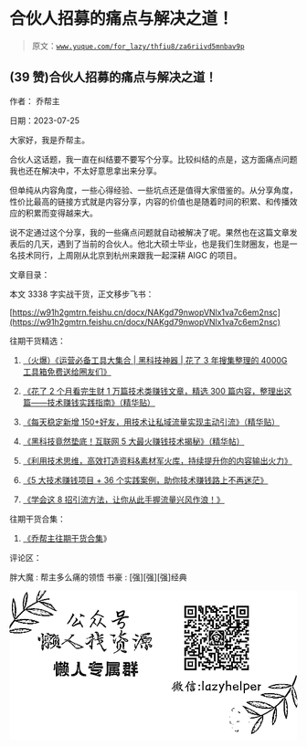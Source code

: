 # 合伙人招募的痛点与解决之道！

> 原文：[`www.yuque.com/for_lazy/thfiu8/za6riivd5mnbav9p`](https://www.yuque.com/for_lazy/thfiu8/za6riivd5mnbav9p)



## (39 赞)合伙人招募的痛点与解决之道！ 

作者： 乔帮主 

日期：2023-07-25 

大家好，我是乔帮主。 

合伙人这话题，我一直在纠结要不要写个分享。比较纠结的点是，这方面痛点问题我也还在解决中，不太好意思拿出来分享。 

但单纯从内容角度，一些心得经验、一些坑点还是值得大家借鉴的。从分享角度，性价比最高的链接方式就是内容分享，内容的价值也是随着时间的积累、和传播效应的积累而变得越来大。 

说不定通过这个分享，我的一些痛点问题就自动被解决了呢。果然也在这篇文章发表后的几天，遇到了当前的合伙人。他北大硕士毕业，也是我们生财圈友，也是一名技术同行，上周刚从北京到杭州来跟我一起深耕 AIGC 的项目。 

文章目录： 

本文 3338 字实战干货，正文移步飞书： 

[https://w91h2gmtrn.feishu.cn/docx/NAKgd79nwopVNlx1va7c6em2nsc](https://w91h2gmtrn.feishu.cn/docx/NAKgd79nwopVNlx1va7c6em2nsc) 

往期干货精选： 

1.  [（火爆）《运营必备工具大集合 | 黑科技神器 | 花了 3 年搜集整理的 4000G 工具箱免费送给圈友们》](https://wx.zsxq.com/dweb2/index/topic_detail/181422482248122) 

2.  [《花了 2 个月看完生财 1 万篇技术类赚钱文章，精选 300 篇内容，整理出这篇——技术赚钱实践指南》（精华贴）](https://t.zsxq.com/0eyIP8XKk) 

3.  [《每天稳定新增 150+好友，用技术让私域流量实现主动引流》（精华贴）](https://wx.zsxq.com/dweb2/index/topic_detail/584158111451544) 

4.  [《黑科技竟然垫底！互联网 5 大最火赚钱技术揭秘》（精华帖）](https://wx.zsxq.com/dweb2/index/topic_detail/584141142218154) 

5.  [《利用技术思维，高效打造资料&素材军火库，持续提升你的内容输出火力》](https://wx.zsxq.com/dweb2/index/topic_detail/181588224554542) 

6.  [《5 大技术赚钱项目 + 36 个实践案例，助你技术赚钱路上不再迷茫》](https://t.zsxq.com/0dIs5CaYH) 

7.  [《学会这 8 招引流方法，让你从此手握流量兴风作浪！》](https://t.zsxq.com/0ePkD8050) 

往期干货合集： 

1.  [《乔帮主往期干货合集](https://t.zsxq.com/0d6SNCcC3)》 

评论区： 

胖大魔 : 帮主多么痛的领悟 书豪 : [强][强][强]经典 

![](img/894d30a529e7c37bcd3392323c99941c.png)  